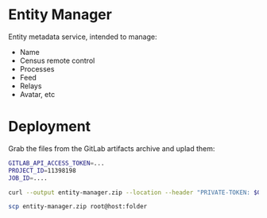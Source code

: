 # Entity Manager

Entity metadata service, intended to manage:
- Name
- Census remote control
- Processes
- Feed
- Relays
- Avatar, etc

# Deployment

Grab the files from the GitLab artifacts archive and uplad them:

```sh
GITLAB_API_ACCESS_TOKEN=...
PROJECT_ID=11398198
JOB_ID=....

curl --output entity-manager.zip --location --header "PRIVATE-TOKEN: $GITLAB_API_ACCESS_TOKEN" "https://gitlab.com/api/v4/projects/$PROJECT_ID/jobs/$JOB_ID/artifacts"

scp entity-manager.zip root@host:folder
```
